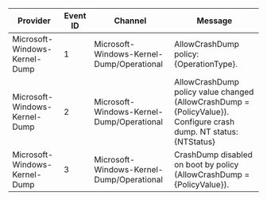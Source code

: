 Provider                       |  Event ID  |  Channel                                    |  Message
-------------------------------|------------|---------------------------------------------|-------------------------------------------------------------------------------------------------------------------
Microsoft-Windows-Kernel-Dump  |  1         |  Microsoft-Windows-Kernel-Dump/Operational  |  AllowCrashDump policy: {OperationType}.
Microsoft-Windows-Kernel-Dump  |  2         |  Microsoft-Windows-Kernel-Dump/Operational  |  AllowCrashDump policy value changed (AllowCrashDump = {PolicyValue}). Configure crash dump. NT status: {NTStatus}
Microsoft-Windows-Kernel-Dump  |  3         |  Microsoft-Windows-Kernel-Dump/Operational  |  CrashDump disabled on boot by policy (AllowCrashDump = {PolicyValue}).
